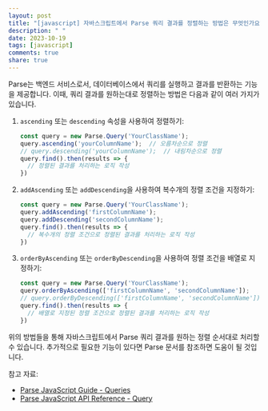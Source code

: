 ```yaml
---
layout: post
title: "[javascript] 자바스크립트에서 Parse 쿼리 결과를 정렬하는 방법은 무엇인가요?"
description: " "
date: 2023-10-19
tags: [javascript]
comments: true
share: true
---
```


Parse는 백엔드 서비스로서, 데이터베이스에서 쿼리를 실행하고 결과를 반환하는 기능을 제공합니다. 이때, 쿼리 결과를 원하는대로 정렬하는 방법은 다음과 같이 여러 가지가 있습니다.

1. `ascending` 또는 `descending` 속성을 사용하여 정렬하기:
   ```javascript
   const query = new Parse.Query('YourClassName');
   query.ascending('yourColumnName');  // 오름차순으로 정렬
   // query.descending('yourColumnName');  // 내림차순으로 정렬
   query.find().then(results => {
     // 정렬된 결과를 처리하는 로직 작성
   })
   ```

2. `addAscending` 또는 `addDescending`을 사용하여 복수개의 정렬 조건을 지정하기:
   ```javascript
   const query = new Parse.Query('YourClassName');
   query.addAscending('firstColumnName');
   query.addDescending('secondColumnName');
   query.find().then(results => {
     // 복수개의 정렬 조건으로 정렬된 결과를 처리하는 로직 작성
   })
   ```

3. `orderByAscending` 또는 `orderByDescending`을 사용하여 정렬 조건을 배열로 지정하기:
   ```javascript
   const query = new Parse.Query('YourClassName');
   query.orderByAscending(['firstColumnName', 'secondColumnName']);
   // query.orderByDescending(['firstColumnName', 'secondColumnName']);
   query.find().then(results => {
     // 배열로 지정된 정렬 조건으로 정렬된 결과를 처리하는 로직 작성
   })
   ```

위의 방법들을 통해 자바스크립트에서 Parse 쿼리 결과를 원하는 정렬 순서대로 처리할 수 있습니다. 추가적으로 필요한 기능이 있다면 Parse 문서를 참조하면 도움이 될 것입니다.

참고 자료:
- [Parse JavaScript Guide - Queries](https://docs.parseplatform.org/js/guide/#queries)
- [Parse JavaScript API Reference - Query](https://docs.parseplatform.org/js/api/classes/Parse.Query.html)